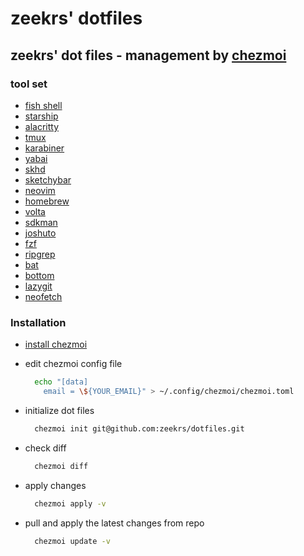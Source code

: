 # zeekrs' dotfiles

## zeekrs' dot files - management by [chezmoi](https://chezmoi.io/)

### tool set

- [fish shell](https://github.com/fish-shell/fish-shell)
- [starship](https://github.com/starship/starship)
- [alacritty](https://github.com/alacritty/alacritty)
- [tmux](https://github.com/tmux/tmux)
- [karabiner](https://github.com/pqrs-org/Karabiner-Elements)
- [yabai](https://github.com/koekeishiya/yabai)
- [skhd](https://github.com/koekeishiya/skhd)
- [sketchybar](https://github.com/FelixKratz/SketchyBar)
- [neovim](https://github.com/neovim/neovim)
- [homebrew](https://github.com/Homebrew/brew)
- [volta](https://github.com/volta-cli/volta)
- [sdkman](https://github.com/sdkman/sdkman-cli)
- [joshuto](https://github.com/kamiyaa/joshuto)
- [fzf](https://github.com/junegunn/fzf)
- [ripgrep](https://github.com/BurntSushi/ripgrep)
- [bat](https://github.com/sharkdp/bat)
- [bottom](https://github.com/ClementTsang/bottom)
- [lazygit](https://github.com/jesseduffield/lazygit)
- [neofetch](https://github.com/dylanaraps/neofetch)

### Installation

- [install chezmoi](https://www.chezmoi.io/install)

- edit chezmoi config file

  ```bash
    echo "[data]
      email = \${YOUR_EMAIL}" > ~/.config/chezmoi/chezmoi.toml
  ```

- initialize dot files

  ```bash
    chezmoi init git@github.com:zeekrs/dotfiles.git
  ```

- check diff

  ```bash
    chezmoi diff
  ```

- apply changes

  ```bash
    chezmoi apply -v
  ```

- pull and apply the latest changes from repo

  ```bash
    chezmoi update -v
  ```
